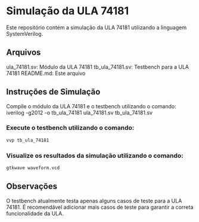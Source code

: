 # Simulação da ULA 74181

Este repositório contém a simulação da ULA 74181 utilizando a linguagem SystemVerilog.

## Arquivos

ula_74181.sv: Módulo da ULA 74181
tb_ula_74181.sv: Testbench para a ULA 74181
README.md: Este arquivo

## Instruções de Simulação

Compile o módulo da ULA 74181 e o testbench utilizando o comando:
iverilog -g2012 -o tb_ula_74181 ula_74181.sv tb_ula_74181.sv

### Execute o testbench utilizando o comando:

```bash
vvp tb_ula_74181
```

### Visualize os resultados da simulação utilizando o comando:

```bash
gtkwave waveform.vcd
```

## Observações

O testbench atualmente testa apenas alguns casos de teste para a ULA 74181. É recomendável adicionar mais casos de teste para garantir a correta funcionalidade da ULA.
